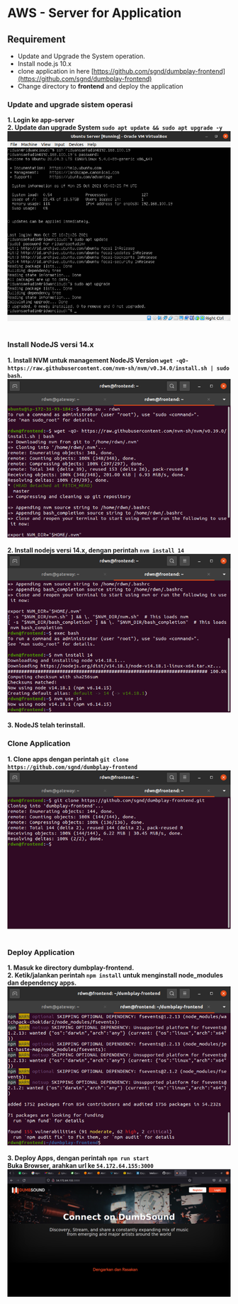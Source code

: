 # AWS - Server for Application
## Requirement
* Update and Upgrade the System operation.
* Install node.js 10.x
* clone application in here [https://github.com/sgnd/dumbplay-frontend](https://github.com/sgnd/dumbplay-frontend)
* Change directory to **frontend** and deploy the application

### Update and upgrade sistem operasi
**1. Login ke app-server**<br>
**2. Update dan upgrade System `sudo apt update && sudo apt upgrade -y`**<br>
![Gambar 1 AWS Server](screenshot/gambar1.png) <br><br>

### Install NodeJS versi 14.x
**1. Install NVM untuk management NodeJS Version `wget -qO- https://raw.githubusercontent.com/nvm-sh/nvm/v0.34.0/install.sh | sudo bash`.**<br>
![Gambar 2 AWS Server](screenshot/gambar2.png) <br><br>
**2. Install nodejs versi 14.x, dengan perintah `nvm install 14`**<br>
![Gambar 3 AWS Server](screenshot/gambar3.png) <br><br>
**3. NodeJS telah terinstall.**

### Clone Application
**1. Clone apps dengan perintah `git clone https://github.com/sgnd/dumbplay-frontend`**<br>
![Gambar 4 AWS Server](screenshot/gambar4.png) <br><br>

### Deploy Application
**1. Masuk ke directory dumbplay-frontend.**<br>
**2. Ketik/jalankan perintah `npm install` untuk menginstall node_modules dan dependency apps.**<br>
![Gambar 5 AWS Server](screenshot/gambar5.png) <br><br>
**3. Deploy Apps, dengan perintah `npm run start`**<br>
**Buka Browser, arahkan url ke `54.172.64.155:3000`**<br>
![Gambar 6 AWS Server](screenshot/gambar6.png) <br><br>